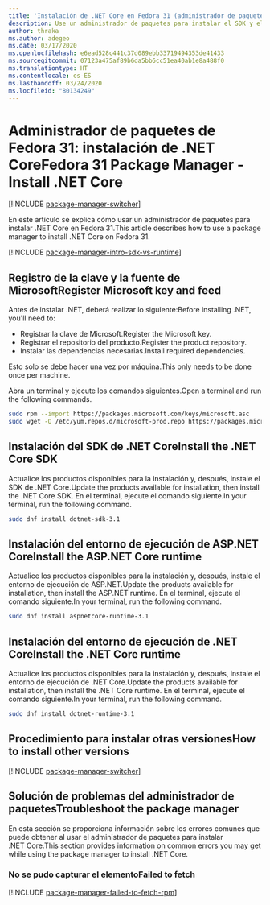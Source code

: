 ```yaml
---
title: 'Instalación de .NET Core en Fedora 31 (administrador de paquetes): .NET Core'
description: Use un administrador de paquetes para instalar el SDK y el runtime de .NET Core en Fedora 31.
author: thraka
ms.author: adegeo
ms.date: 03/17/2020
ms.openlocfilehash: e6ead528c441c37d089ebb33719494353de41433
ms.sourcegitcommit: 07123a475af89b6da5bb6cc51ea40ab1e8a488f0
ms.translationtype: HT
ms.contentlocale: es-ES
ms.lasthandoff: 03/24/2020
ms.locfileid: "80134249"
---
```

# <a name="fedora-31-package-manager---install-net-core"></a><span data-ttu-id="ad552-103">Administrador de paquetes de Fedora 31: instalación de .NET Core</span><span class="sxs-lookup"><span data-stu-id="ad552-103">Fedora 31 Package Manager - Install .NET Core</span></span>

[!INCLUDE [package-manager-switcher](./includes/package-manager-switcher.md)]

<span data-ttu-id="ad552-104">En este artículo se explica cómo usar un administrador de paquetes para instalar .NET Core en Fedora 31.</span><span class="sxs-lookup"><span data-stu-id="ad552-104">This article describes how to use a package manager to install .NET Core on Fedora 31.</span></span>

[!INCLUDE [package-manager-intro-sdk-vs-runtime](includes/package-manager-intro-sdk-vs-runtime.md)]

## <a name="register-microsoft-key-and-feed"></a><span data-ttu-id="ad552-105">Registro de la clave y la fuente de Microsoft</span><span class="sxs-lookup"><span data-stu-id="ad552-105">Register Microsoft key and feed</span></span>

<span data-ttu-id="ad552-106">Antes de instalar .NET, deberá realizar lo siguiente:</span><span class="sxs-lookup"><span data-stu-id="ad552-106">Before installing .NET, you'll need to:</span></span>

- <span data-ttu-id="ad552-107">Registrar la clave de Microsoft.</span><span class="sxs-lookup"><span data-stu-id="ad552-107">Register the Microsoft key.</span></span>
- <span data-ttu-id="ad552-108">Registrar el repositorio del producto.</span><span class="sxs-lookup"><span data-stu-id="ad552-108">Register the product repository.</span></span>
- <span data-ttu-id="ad552-109">Instalar las dependencias necesarias.</span><span class="sxs-lookup"><span data-stu-id="ad552-109">Install required dependencies.</span></span>

<span data-ttu-id="ad552-110">Esto solo se debe hacer una vez por máquina.</span><span class="sxs-lookup"><span data-stu-id="ad552-110">This only needs to be done once per machine.</span></span>

<span data-ttu-id="ad552-111">Abra un terminal y ejecute los comandos siguientes.</span><span class="sxs-lookup"><span data-stu-id="ad552-111">Open a terminal and run the following commands.</span></span>

```bash
sudo rpm --import https://packages.microsoft.com/keys/microsoft.asc
sudo wget -O /etc/yum.repos.d/microsoft-prod.repo https://packages.microsoft.com/config/fedora/31/prod.repo
```

## <a name="install-the-net-core-sdk"></a><span data-ttu-id="ad552-112">Instalación del SDK de .NET Core</span><span class="sxs-lookup"><span data-stu-id="ad552-112">Install the .NET Core SDK</span></span>

<span data-ttu-id="ad552-113">Actualice los productos disponibles para la instalación y, después, instale el SDK de .NET Core.</span><span class="sxs-lookup"><span data-stu-id="ad552-113">Update the products available for installation, then install the .NET Core SDK.</span></span> <span data-ttu-id="ad552-114">En el terminal, ejecute el comando siguiente.</span><span class="sxs-lookup"><span data-stu-id="ad552-114">In your terminal, run the following command.</span></span>

```bash
sudo dnf install dotnet-sdk-3.1
```

## <a name="install-the-aspnet-core-runtime"></a><span data-ttu-id="ad552-115">Instalación del entorno de ejecución de ASP.NET Core</span><span class="sxs-lookup"><span data-stu-id="ad552-115">Install the ASP.NET Core runtime</span></span>

<span data-ttu-id="ad552-116">Actualice los productos disponibles para la instalación y, después, instale el entorno de ejecución de ASP.NET.</span><span class="sxs-lookup"><span data-stu-id="ad552-116">Update the products available for installation, then install the ASP.NET runtime.</span></span> <span data-ttu-id="ad552-117">En el terminal, ejecute el comando siguiente.</span><span class="sxs-lookup"><span data-stu-id="ad552-117">In your terminal, run the following command.</span></span>

```bash
sudo dnf install aspnetcore-runtime-3.1
```

## <a name="install-the-net-core-runtime"></a><span data-ttu-id="ad552-118">Instalación del entorno de ejecución de .NET Core</span><span class="sxs-lookup"><span data-stu-id="ad552-118">Install the .NET Core runtime</span></span>

<span data-ttu-id="ad552-119">Actualice los productos disponibles para la instalación y, después, instale el entorno de ejecución de .NET Core.</span><span class="sxs-lookup"><span data-stu-id="ad552-119">Update the products available for installation, then install the .NET Core runtime.</span></span> <span data-ttu-id="ad552-120">En el terminal, ejecute el comando siguiente.</span><span class="sxs-lookup"><span data-stu-id="ad552-120">In your terminal, run the following command.</span></span>

```bash
sudo dnf install dotnet-runtime-3.1
```

## <a name="how-to-install-other-versions"></a><span data-ttu-id="ad552-121">Procedimiento para instalar otras versiones</span><span class="sxs-lookup"><span data-stu-id="ad552-121">How to install other versions</span></span>

[!INCLUDE [package-manager-switcher](./includes/package-manager-heading-hack-pkgname.md)]

## <a name="troubleshoot-the-package-manager"></a><span data-ttu-id="ad552-122">Solución de problemas del administrador de paquetes</span><span class="sxs-lookup"><span data-stu-id="ad552-122">Troubleshoot the package manager</span></span>

<span data-ttu-id="ad552-123">En esta sección se proporciona información sobre los errores comunes que puede obtener al usar el administrador de paquetes para instalar .NET Core.</span><span class="sxs-lookup"><span data-stu-id="ad552-123">This section provides information on common errors you may get while using the package manager to install .NET Core.</span></span>

### <a name="failed-to-fetch"></a><span data-ttu-id="ad552-124">No se pudo capturar el elemento</span><span class="sxs-lookup"><span data-stu-id="ad552-124">Failed to fetch</span></span>

[!INCLUDE [package-manager-failed-to-fetch-rpm](includes/package-manager-failed-to-fetch-rpm.md)]
